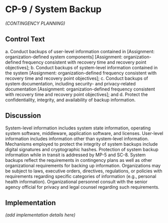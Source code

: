 # CP-9 / System Backup

_(CONTINGENCY PLANNING)_

## Control Text


a. Conduct backups of user-level information contained in [Assignment: organization-defined system components]
                  [Assignment: organization-defined frequency consistent with recovery time and recovery point objectives];
b. Conduct backups of system-level information contained in the system [Assignment: organization-defined frequency consistent with recovery time and recovery point objectives];
c. Conduct backups of system documentation, including security- and privacy-related documentation [Assignment: organization-defined frequency consistent with recovery time and recovery point objectives]; and
d. Protect the confidentiality, integrity, and availability of backup information.

## Discussion

System-level information includes system state information, operating system software, middleware, application software, and licenses. User-level information includes information other than system-level information. Mechanisms employed to protect the integrity of system backups include digital signatures and cryptographic hashes. Protection of system backup information while in transit is addressed by MP-5 and SC-8. System backups reflect the requirements in contingency plans as well as other organizational requirements for backing up information. Organizations may be subject to laws, executive orders, directives, regulations, or policies with requirements regarding specific categories of information (e.g., personal health information). Organizational personnel consult with the senior agency official for privacy and legal counsel regarding such requirements.

## Implementation

_(add implementation details here)_